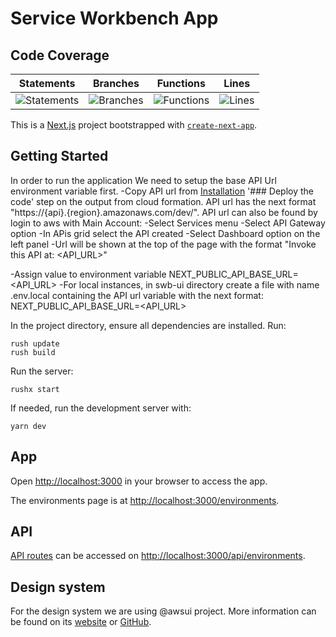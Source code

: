 # Service Workbench App

## Code Coverage

| Statements | Branches | Functions | Lines |
| --------------------------- | ----------------------- | ------------------------- | ----------------- |
| ![Statements](https://img.shields.io/badge/statements-Unknown%25-brightgreen.svg?style=flat) | ![Branches](https://img.shields.io/badge/branches-Unknown%25-brightgreen.svg?style=flat) | ![Functions](https://img.shields.io/badge/functions-Unknown%25-brightgreen.svg?style=flat) | ![Lines](https://img.shields.io/badge/lines-Unknown%25-brightgreen.svg?style=flat) |

This is a [Next.js](https://nextjs.org/) project bootstrapped with [`create-next-app`](https://github.com/vercel/next.js/tree/canary/packages/create-next-app).

## Getting Started

In order to run the application We need to setup the base API Url environment variable first.
-Copy API url from [Installation](../swb-reference/SETUP_v2p1.md) '### Deploy the code' step on the <APIGatewayAPIEndpoint> output from cloud formation. API url has the next format "https://{api}.{region}.amazonaws.com/dev/".
API url can also be found by login to aws with Main Account:
    -Select Services menu 
    -Select API Gateway option
    -In APis grid select the API created
    -Select Dashboard option on the left panel
    -Url will be shown at the top of the page with the format "Invoke this API at: <API_URL>"

-Assign value to environment variable NEXT_PUBLIC_API_BASE_URL=<API_URL>
-For local instances, in swb-ui directory create a file with name .env.local containing the API url variable with the next format:
  NEXT_PUBLIC_API_BASE_URL=<API_URL>




In the project directory, ensure all dependencies are installed. Run:
```
rush update
rush build
```
Run the server:

```
rushx start
```

If needed, run the development server with:
```
yarn dev
```

## App

Open [http://localhost:3000](http://localhost:3000) in your browser to access the app.

The environments page is at [http://localhost:3000/environments](http://localhost:3000/environments).

## API

[API routes](https://nextjs.org/docs/api-routes/introduction) can be accessed on [http://localhost:3000/api/environments](http://localhost:3000/api/environments).


## Design system

For the design system we are using @awsui project. More information can be found on its [website](https://polaris.a2z.com) or [GitHub](https://github.com/aws/awsui-documentation).
